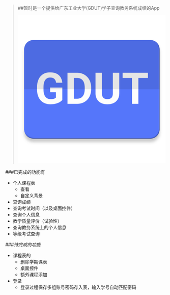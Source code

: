 >##暂时是一个提供给广东工业大学(GDUT)学子查询教务系统成绩的App
>
>![Logo](https://raw.githubusercontent.com/gdutrdc/GDUTHelper/dev/app/src/main/ic_launcher-web.png) 
 
###已完成的功能有

* 个人课程表
    * 查看
    * 自定义背景
* 查询成绩
* 查询考试时间（以及桌面控件）
* 查询个人信息
* 教学质量评价（试验性）
* 查询教务系统上的个人信息
* 等级考试查询


###*待完成的功能*

* 课程表的
    * 删除学期课表
    * 桌面控件
    * 额外课程添加
* 登录
    * 登录过程保存多组账号密码存入表，输入学号自动匹配密码
